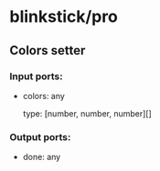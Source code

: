 # blinkstick/pro

## Colors setter

### Input ports: 
* colors: any

    type: [number, number, number][]


### Output ports: 
* done: any

